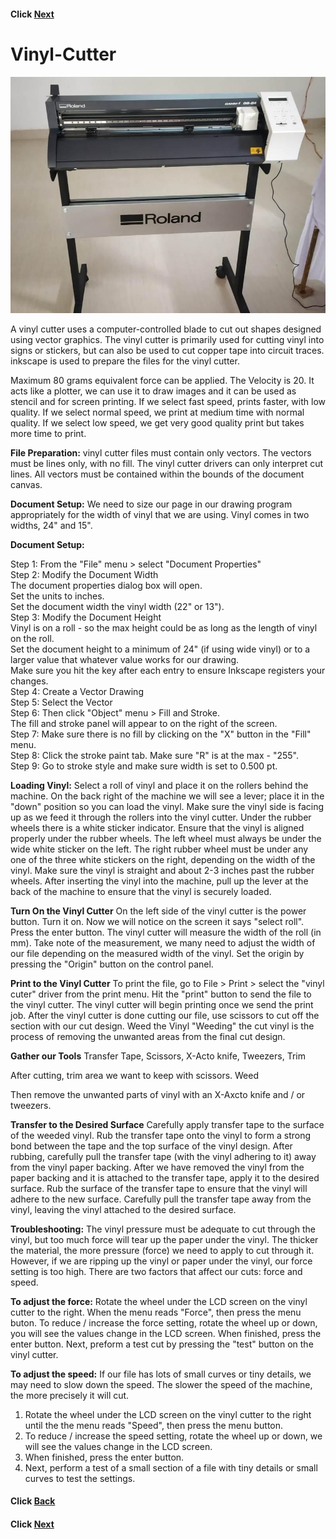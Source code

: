 
#### Click [Next](/mdfiles/Milling-Machine.md)

# Vinyl-Cutter
![Vinyl-Cutter](/images/roland-vinyl-cutter.jpeg)


A vinyl cutter uses a computer-controlled blade to cut out shapes designed using vector graphics. The vinyl cutter is primarily used for cutting vinyl into signs or stickers, but can also be used to cut copper tape into circuit traces.
inkscape is used  to prepare the files for the vinyl cutter.

Maximum 80 grams equivalent force can be applied.
The Velocity is 20. It acts like a plotter, we  can   use  it  to draw images and it  can   be   used  as  stencil and for screen printing. If we select fast speed, prints faster, with low quality. If we select normal speed, we print at medium time with normal quality. If we select low speed, we get very good quality print but takes more time to print.


**File Preparation:**
vinyl cutter files must contain only vectors.
The vectors must be lines only, with no fill.
The vinyl cutter drivers can only interpret cut lines.
All vectors must be contained within the bounds of the document canvas.

**Document Setup:**
We need to size our page in our drawing program appropriately for the width of vinyl that we are using. Vinyl comes in two widths, 24" and 15".

**Document Setup:**

Step 1: From the "File" menu > select "Document Properties"   
Step 2: Modify the Document Width     
The document properties dialog box will open.      
Set the units to inches.       
Set the document width the vinyl width (22" or 13").      
Step 3: Modify the Document Height         
Vinyl is on a roll - so the max height could be as long as the length of vinyl on the roll.     
Set the document height to a minimum of 24" (if using wide vinyl) or to a larger value that whatever value works for our drawing.        
Make sure you hit the key after each entry to ensure Inkscape registers your changes.      
Step 4: Create a Vector Drawing        
Step 5: Select the Vector           
Step 6: Then click "Object" menu > Fill and Stroke.     
The fill and stroke panel will appear to on the right of the screen.        
Step 7: Make sure there is no fill by clicking on the "X" button in the "Fill" menu.      
Step 8: Click the stroke paint tab. Make sure "R" is at the max - "255".       
Step 9: Go to stroke style and make sure width is set to 0.500 pt.      


**Loading Vinyl:**
Select a roll of vinyl and place it on the rollers behind the machine.
On the back right of the machine we will see a lever; place it in the "down" position so you can load      the vinyl.
Make sure the vinyl side is facing up as we feed it through the rollers into the vinyl cutter.
Under the rubber wheels there is a white sticker indicator.
Ensure that the vinyl is aligned properly under the rubber wheels.
The left wheel must always be under the wide white sticker on the left.
The right rubber wheel must be under any one of the three white stickers on the right, depending on        the width of the vinyl.
Make sure the vinyl is straight and about 2-3 inches past the rubber wheels.
After inserting the vinyl into the machine, pull up the lever at the back of the machine to ensure that the vinyl is securely loaded.

**Turn On the Vinyl Cutter**
On the left side of the vinyl cutter is the power button.
Turn it on.
Now we will notice on the screen it says "select roll".
Press the enter button.
The vinyl cutter will measure the width of the roll (in mm). Take note of the measurement, we many need to adjust the width of our file depending on the measured width of the vinyl.
Set the origin by pressing the "Origin" button on the control panel.

**Print to the Vinyl Cutter**
To print the file, go to File > Print > select the "vinyl cuter" driver from the print menu.
Hit the "print" button to send the file to the vinyl cutter.
The vinyl cutter will begin printing once we send the print job.
After the vinyl cutter is done cutting our file, use scissors to cut off the section with our cut design.
Weed the Vinyl
"Weeding" the cut vinyl is the process of removing the unwanted areas from the final cut design.

**Gather our Tools**
Transfer Tape, 
Scissors,
X-Acto knife,
Tweezers,
Trim


After cutting, trim area we want to keep with scissors.
Weed

Then remove the unwanted parts of vinyl with an X-Axcto knife and / or tweezers.


**Transfer to the Desired Surface**
Carefully apply transfer tape to the surface of the weeded vinyl. Rub the transfer tape onto the vinyl to form a strong bond between the tape and the top surface of the vinyl design.
After rubbing, carefully pull the transfer tape (with the vinyl adhering to it) away from the vinyl paper backing.
After we have removed the vinyl from the paper backing and it is attached to the transfer tape, apply it to the desired surface. Rub the surface of the transfer tape to ensure that the vinyl will adhere to the new surface.
Carefully pull the transfer tape away from the vinyl, leaving the vinyl attached to the desired surface.


**Troubleshooting:**
The vinyl pressure must be adequate to cut through the vinyl, but too much force will tear up the paper under the vinyl.
The thicker the material, the more pressure (force) we need to apply to cut through it.
However, if we are ripping up the vinyl or paper under the vinyl, our force setting is too high.
There are two factors that affect our cuts: force and speed.


**To adjust the force:**
Rotate the wheel under the LCD screen on the vinyl cutter to the right.
When the menu reads "Force", then press the menu buton.
To reduce / increase the force setting, rotate the wheel up or down, you will see the values change in the LCD screen.
When finished, press the enter button.
Next, preform a test cut by pressing the "test" button on the vinyl cutter.


**To adjust the speed:**
If our file has lots of small curves or tiny details, we may need to slow down the speed. The slower the speed of the machine, the more precisely it will cut.
1.	Rotate the wheel under the LCD screen on the vinyl cutter to the right until the the menu reads "Speed", then press the menu button.
2.	To reduce / increase the speed setting, rotate the wheel up or down, we will see the values change in the LCD screen.
3.	When finished, press the enter button.
4.	Next, perform a test of a small section of a file with tiny details or small curves to test the settings.






#### Click [Back](/mdfiles/Fab-Lab.md)
#### Click [Next](/mdfiles/Milling-Machine.md)

